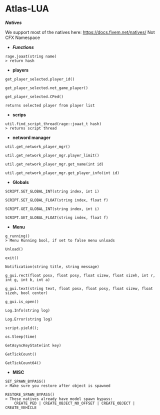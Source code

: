# Atlas-LUA
***Natives***

We support most of the natives here: https://docs.fivem.net/natives/
Not CFX Namespace


- ***Functions***

```
rage.joaat(string name)
> return hash
```

- **players**
```
get_player_selected.player_id()

get_player_selected.net_game_player()

get_player_selected.CPed()

returns selected player from player list
```



- **scrips**
```
util.find_script_thread(rage::joaat_t hash)
> returns script thread
```



- **netword manager**
```
util.get_network_player_mgr()

util.get_network_player_mgr.player_limit()

util.get_network_player_mgr.get_name(int id)

util.get_network_player_mgr.get_player_info(int id)
```



- **Globals**
```
SCRIPT.SET_GLOBAL_INT(string index, int i)

SCRIPT.SET_GLOBAL_FLOAT(string index, float f)

SCRIPT.GET_GLOBAL_INT(string index, int i)

SCRIPT.GET_GLOBAL_FLOAT(string index, float f)
```



- **Menu**
```
g_running() 
> Menu Running bool, if set to false menu unloads

Unload()

exit()

Notification(string title, string message)

g_gui.rect(float posx, float posy, float sizew, float sizeh, int r, int g, int b, int a)

g_gui.text(string text, float posx, float posy, float sizew, float sizeh, bool center)

g_gui.is_open()

Log.Info(string log)

Log.Error(string log)

script.yield();

os.Sleep(time)

GetAsyncKeyState(int key)

GetTickCount()

GetTickCount64()
```


- **MISC**
```
SET_SPAWN_BYPASS() 
> Make sure you restore after object is spawned

RESTORE_SPAWN_BYPASS()
> These natives already have model spawn bypass: 
    CREATE_PED | CREATE_OBJECT_NO_OFFSET | CREATE_OBJECT | CREATE_VEHICLE
```
